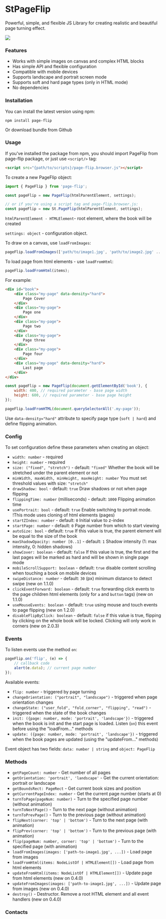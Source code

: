 

# StPageFlip

Powerful, simple, and flexible JS Library for creating realistic and beautiful page turning effect.

![](video.gif)

### Features

-   Works with simple images on canvas and complex HTML blocks
-   Has simple API and flexible configuration
-   Compatible with mobile devices
-   Supports landscape and portrait screen mode
-   Supports soft and hard page types (only in HTML mode)
-   No dependencies


### Installation

You can install the latest version using npm:

`npm install page-flip`

Or download bundle from Github

### Usage

If you've installed the package from npm, you should import PageFlip from page-flip package, or just use `<script/>` tag:

```html
<script src="{path/to/scripts}/page-flip.browser.js"></script>
```

To create a new PageFlip object:

```js
import { PageFlip } from 'page-flip';

const pageFlip = new PageFlip(htmlParentElement, settings);

// or if you're using a script tag and page-flip.browser.js:
const pageFlip = new St.PageFlip(htmlParentElement, settings);
```

`htmlParentElement - HTMLElement`- root element, where the book will be created

`settings: object` - configuration object.

To draw on a canvas, use `loadFromImages`:

```js
pageFlip.loadFromImages(['path/to/image1.jpg', 'path/to/image2.jpg' ... ]);
```

To load page from html elements - use `loadFromHtml`:

```js
pageFlip.loadFromHtml(items);
```

For example:

```html
<div id="book">
    <div class="my-page" data-density="hard">
        Page Cover
    </div>
    <div class="my-page">
        Page one
    </div>
    <div class="my-page">
        Page two
    </div>
    <div class="my-page">
        Page three
    </div>
    <div class="my-page">
        Page four
    </div>
    <div class="my-page" data-density="hard">
        Last page
    </div>
</div>
```

```js
const pageFlip = new PageFlip(document.getElementById('book'), {
    width: 400, // required parameter - base page width
    height: 600, // required parameter - base page height
});

pageFlip.loadFromHTML(document.querySelectorAll('.my-page'));
```

Use `data-density="hard"` attribute to specify page type (`soft | hard`) and define flipping animation.

### Config

To set configuration define these parameters when creating an object:

-   `width: number` - required
-   `height: number` - required
-   `size: ("fixed", "stretch")` - default: `"fixed"` Whether the book will be stretched under the parent element or not
-   `minWidth, maxWidth, minHeight, maxHeight: number` You must set threshold values ​​with size: `"stretch"`
-   `drawShadow: bool` - default: `true` Draw shadows or not when page flipping
-   `flippingTime: number` (milliseconds) - default: `1000` Flipping animation time
-   `usePortrait: bool` - default: `true` Enable switching to portrait mode. !This mode uses cloning of html elements (pages)
-   `startZIndex: number` - default: `0` Initial value to z-index
-   `startPage: number` - default: `0` Page number from which to start viewing
-   `autoSize: bool` - default: `true` If this value is true, the parent element will be equal to the size of the book
-   `maxShadowOpacity: number [0..1]` - default: `1` Shadow intensity (1: max intensity, 0: hidden shadows)
-   `showCover: boolean` - default: `false` If this value is true, the first and the last pages will be marked as hard and will be shown in single page mode
-   `mobileScrollSupport: boolean` - default: `true` disable content scrolling when touching a book on mobile devices
-   `swipeDistance: number` - default: `30` (px) minimum distance to detect swipe (new on 1.1.0)
-   `clickEventForward: boolean` - default: `true` forwarding click events to the page children html elements (only for `a` and `button` tags) (new on 1.1.0)
-   `useMouseEvents: boolean` - default: `true` using mouse and touch events to page flipping (new on 1.2.0)
-   `disableFlipByClick: boolean` - default: `false` if this value is true, flipping by clicking on the whole book will be locked. Clicking will only work in corners (new on 2.0.3)

### Events

To listen events use the method `on`:

```js
pageFlip.on('flip', (e) => {
    // callback code
    alert(e.data); // current page number
});
```

Available events:

-   `flip: number` - triggered by page turning
-   `changeOrientation: ("portrait", "landscape")` - triggered when page orientation changes
-   `changeState: ("user_fold", "fold_corner", "flipping", "read")` - triggered when the state of the book changes
-   `init: ({page: number, mode: 'portrait', 'landscape'})` - triggered when the book is init and the start page is loaded. Listen (`on`) this event before using the "loadFrom..." methods
-   `update: ({page: number, mode: 'portrait', 'landscape'})` - triggered when the book pages are updated (using the "updateFrom..." methods)

Event object has two fields: `data: number | string` and `object: PageFlip`

### Methods

-   `getPageCount: number` - Get number of all pages
-   `getOrientation: 'portrait', 'landscape'` - Get the current orientation: portrait or landscape
-   `getBoundsRect: PageRect` - Get current book sizes and position
-   `getCurrentPageIndex: number` - Get the current page number (starts at 0)
-   `turnToPage(pageNum: number)` - Turn to the specified page number (without animation)
-   `turnToNextPage()` - Turn to the next page (without animation)
-   `turnToPrevPage()` - Turn to the previous page (without animation)
-   `flipNext(corner: 'top' | 'bottom')` - Turn to the next page (with animation)
-   `flipPrev(corner: 'top' | 'bottom')` - Turn to the previous page (with animation)
-   `flip(pageNum: number, corner: 'top' | 'bottom')` - Turn to the specified page (with animation)
-   `loadFromImages(images: ['path-to-image1.jpg', ...])` - Load page from images
-   `loadFromHtml(items: NodeListOf | HTMLElement[])` - Load page from html elements
-   `updateFromHtml(items: NodeListOf | HTMLElement[])` - Update page from html elements (new on 0.4.0)
-   `updateFromImages(images: ['path-to-image1.jpg', ...])` - Update page from images (new on 0.4.0)
-   `destroy()` - Destructor. Remove a root HTML element and all event handlers (new on 0.4.0)

### Contacts

